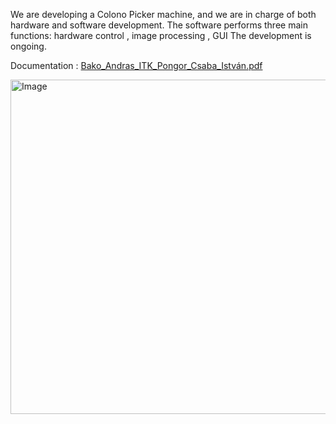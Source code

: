 We are developing a Colono Picker machine, and we are in charge of both hardware and software development.
The software performs three main functions: hardware control , image processing , GUI
The development is ongoing.

Documentation : 
[Bako_Andras_ITK_Pongor_Csaba_István.pdf](https://github.com/user-attachments/files/21315878/Bako_Andras_ITK_Pongor_Csaba_Istvan.pdf)

<img width="1009" height="535" alt="Image" src="https://github.com/user-attachments/assets/ddab4810-7a5a-405a-b382-d0f825052909" />
